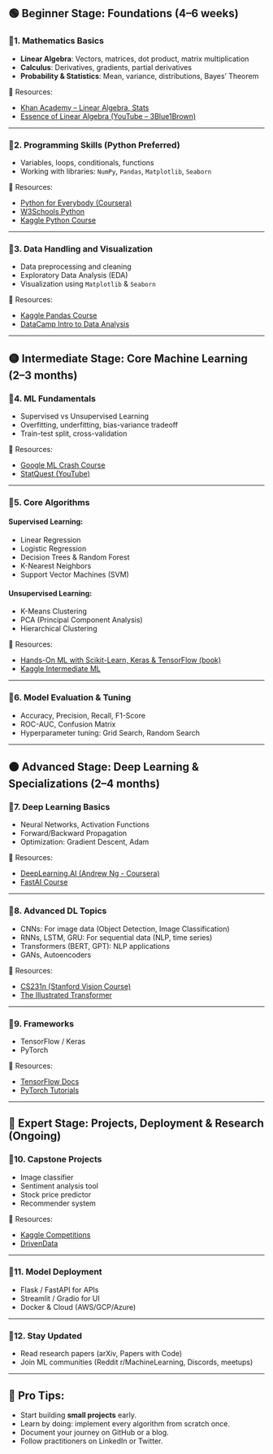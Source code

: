 

## 🟢 **Beginner Stage: Foundations (4–6 weeks)**

### 🔹1. **Mathematics Basics**

* **Linear Algebra**: Vectors, matrices, dot product, matrix multiplication
* **Calculus**: Derivatives, gradients, partial derivatives
* **Probability & Statistics**: Mean, variance, distributions, Bayes’ Theorem

📘 Resources:

* [Khan Academy – Linear Algebra, Stats](https://www.khanacademy.org)
* [Essence of Linear Algebra (YouTube – 3Blue1Brown)](https://www.youtube.com/watch?v=fNk_zzaMoSs)

---

### 🔹2. **Programming Skills (Python Preferred)**

* Variables, loops, conditionals, functions
* Working with libraries: `NumPy`, `Pandas`, `Matplotlib`, `Seaborn`

📘 Resources:

* [Python for Everybody (Coursera)](https://www.coursera.org/specializations/python)
* [W3Schools Python](https://www.w3schools.com/python/)
* [Kaggle Python Course](https://www.kaggle.com/learn/python)

---

### 🔹3. **Data Handling and Visualization**

* Data preprocessing and cleaning
* Exploratory Data Analysis (EDA)
* Visualization using `Matplotlib` & `Seaborn`

📘 Resources:

* [Kaggle Pandas Course](https://www.kaggle.com/learn/pandas)
* [DataCamp Intro to Data Analysis](https://www.datacamp.com/)

---

## 🟡 **Intermediate Stage: Core Machine Learning (2–3 months)**

### 🔹4. **ML Fundamentals**

* Supervised vs Unsupervised Learning
* Overfitting, underfitting, bias-variance tradeoff
* Train-test split, cross-validation

📘 Resources:

* [Google ML Crash Course](https://developers.google.com/machine-learning/crash-course)
* [StatQuest (YouTube)](https://www.youtube.com/user/joshstarmer)

---

### 🔹5. **Core Algorithms**

#### Supervised Learning:

* Linear Regression
* Logistic Regression
* Decision Trees & Random Forest
* K-Nearest Neighbors
* Support Vector Machines (SVM)

#### Unsupervised Learning:

* K-Means Clustering
* PCA (Principal Component Analysis)
* Hierarchical Clustering

📘 Resources:

* [Hands-On ML with Scikit-Learn, Keras & TensorFlow (book)](https://www.oreilly.com/library/view/hands-on-machine-learning/9781492032632/)
* [Kaggle Intermediate ML](https://www.kaggle.com/learn/intermediate-machine-learning)

---

### 🔹6. **Model Evaluation & Tuning**

* Accuracy, Precision, Recall, F1-Score
* ROC-AUC, Confusion Matrix
* Hyperparameter tuning: Grid Search, Random Search

---

## 🟠 **Advanced Stage: Deep Learning & Specializations (2–4 months)**

### 🔹7. **Deep Learning Basics**

* Neural Networks, Activation Functions
* Forward/Backward Propagation
* Optimization: Gradient Descent, Adam

📘 Resources:

* [DeepLearning.AI (Andrew Ng - Coursera)](https://www.coursera.org/specializations/deep-learning)
* [FastAI Course](https://course.fast.ai/)

---

### 🔹8. **Advanced DL Topics**

* CNNs: For image data (Object Detection, Image Classification)
* RNNs, LSTM, GRU: For sequential data (NLP, time series)
* Transformers (BERT, GPT): NLP applications
* GANs, Autoencoders

📘 Resources:

* [CS231n (Stanford Vision Course)](http://cs231n.stanford.edu/)
* [The Illustrated Transformer](https://jalammar.github.io/illustrated-transformer/)

---

### 🔹9. **Frameworks**

* TensorFlow / Keras
* PyTorch

📘 Resources:

* [TensorFlow Docs](https://www.tensorflow.org/)
* [PyTorch Tutorials](https://pytorch.org/tutorials/)

---

## 🔵 **Expert Stage: Projects, Deployment & Research (Ongoing)**

### 🔹10. **Capstone Projects**

* Image classifier
* Sentiment analysis tool
* Stock price predictor
* Recommender system

📘 Resources:

* [Kaggle Competitions](https://www.kaggle.com/competitions)
* [DrivenData](https://www.drivendata.org/)

---

### 🔹11. **Model Deployment**

* Flask / FastAPI for APIs
* Streamlit / Gradio for UI
* Docker & Cloud (AWS/GCP/Azure)

---

### 🔹12. **Stay Updated**

* Read research papers (arXiv, Papers with Code)
* Join ML communities (Reddit r/MachineLearning, Discords, meetups)

---

## 🧠 Pro Tips:

* Start building **small projects** early.
* Learn by doing: implement every algorithm from scratch once.
* Document your journey on GitHub or a blog.
* Follow practitioners on LinkedIn or Twitter.


